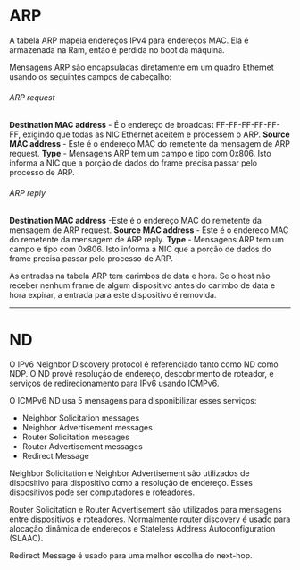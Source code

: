 # ARP
A tabela ARP mapeia endereços IPv4 para endereços MAC. Ela é armazenada na Ram, então é perdida no boot da máquina.

Mensagens ARP são encapsuladas diretamente em um quadro Ethernet usando os seguintes campos de cabeçalho:
###### ARP request
**Destination MAC address** - É o endereço de broadcast FF-FF-FF-FF-FF-FF, exigindo que todas as NIC Ethernet aceitem e processem o ARP.
**Source MAC address** - Este é o endereço MAC do remetente da mensagem de ARP request.
**Type** - Mensagens ARP tem um campo e tipo com 0x806. Isto informa a NIC que a porção de dados do frame precisa passar pelo processo de ARP.

###### ARP reply
**Destination MAC address** -Este é o endereço MAC do remetente da mensagem de ARP request.
**Source MAC address** - Este é o endereço MAC do remetente da mensagem de ARP reply.
**Type** - Mensagens ARP tem um campo e tipo com 0x806. Isto informa a NIC que a porção de dados do frame precisa passar pelo processo de ARP.

As entradas na tabela ARP tem carimbos de data e hora. Se o host não receber nenhum frame de algum dispositivo antes do carimbo de data e hora expirar, a entrada para este dispositivo é removida.
***
# ND
O IPv6 Neighbor Discovery protocol é referenciado tanto como ND  como NDP. O ND provê resolução de endereço, descobrimento de roteador, e serviços de redirecionamento para IPv6 usando ICMPv6.

O ICMPv6 ND usa 5 mensagens para disponibilizar esses serviços:
- Neighbor Solicitation messages
- Neighbor Advertisement messages
- Router Solicitation messages
- Router Advertisement messages
- Redirect Message

Neighbor Solicitation e Neighbor Advertisement são utilizados de dispositivo para dispositivo como a resolução de endereço. Esses dispositivos pode ser computadores e roteadores.

Router Solicitation e Router Advertisement são utilizados para mensagens entre dispositivos e roteadores. Normalmente router discovery é usado para alocação dinâmica de endereços e Stateless Address Autoconfiguration (SLAAC).

Redirect Message é usado para uma melhor escolha do next-hop.






































